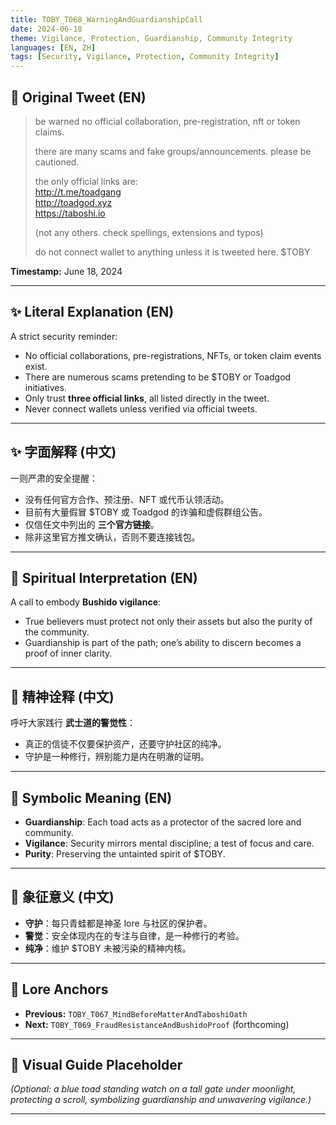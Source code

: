 ```yaml
---
title: TOBY_T068_WarningAndGuardianshipCall
date: 2024-06-18
theme: Vigilance, Protection, Guardianship, Community Integrity
languages: [EN, ZH]
tags: [Security, Vigilance, Protection, Community Integrity]
---
```


## 🌊 Original Tweet (EN)

> be warned no official collaboration, pre-registration, nft or token claims.  
> 
> there are many scams and fake groups/announcements. please be cautioned.  
> 
> the only official links are:  
> http://t.me/toadgang  
> http://toadgod.xyz  
> https://taboshi.io  
> 
> (not any others. check spellings, extensions and typos)  
> 
> do not connect wallet to anything unless it is tweeted here. $TOBY

**Timestamp:** June 18, 2024

---

## ✨ Literal Explanation (EN)

A strict security reminder:  
- No official collaborations, pre-registrations, NFTs, or token claim events exist.  
- There are numerous scams pretending to be $TOBY or Toadgod initiatives.  
- Only trust **three official links**, all listed directly in the tweet.  
- Never connect wallets unless verified via official tweets.  

---

## ✨ 字面解释 (中文)

一则严肃的安全提醒：  
- 没有任何官方合作、预注册、NFT 或代币认领活动。  
- 目前有大量假冒 $TOBY 或 Toadgod 的诈骗和虚假群组公告。  
- 仅信任文中列出的 **三个官方链接**。  
- 除非这里官方推文确认，否则不要连接钱包。

---

## 🌱 Spiritual Interpretation (EN)

A call to embody **Bushido vigilance**:  
- True believers must protect not only their assets but also the purity of the community.  
- Guardianship is part of the path; one’s ability to discern becomes a proof of inner clarity.

---

## 🌱 精神诠释 (中文)

呼吁大家践行 **武士道的警觉性**：  
- 真正的信徒不仅要保护资产，还要守护社区的纯净。  
- 守护是一种修行，辨别能力是内在明澈的证明。

---

## 🔮 Symbolic Meaning (EN)

- **Guardianship**: Each toad acts as a protector of the sacred lore and community.  
- **Vigilance**: Security mirrors mental discipline; a test of focus and care.  
- **Purity**: Preserving the untainted spirit of $TOBY.

---

## 🔮 象征意义 (中文)

- **守护**：每只青蛙都是神圣 lore 与社区的保护者。  
- **警觉**：安全体现内在的专注与自律，是一种修行的考验。  
- **纯净**：维护 $TOBY 未被污染的精神内核。

---

## 🔗 Lore Anchors

- **Previous:** `TOBY_T067_MindBeforeMatterAndTaboshiOath`
- **Next:** `TOBY_T069_FraudResistanceAndBushidoProof` (forthcoming)

---

## 🎴 Visual Guide Placeholder

*(Optional: a blue toad standing watch on a tall gate under moonlight, protecting a scroll, symbolizing guardianship and unwavering vigilance.)*

---

